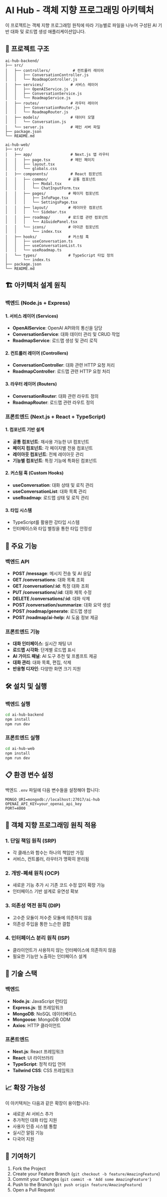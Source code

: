 # AI Hub - 객체 지향 프로그래밍 아키텍처

이 프로젝트는 객체 지향 프로그래밍 원칙에 따라 기능별로 파일을 나누어 구성된 AI 기반 대화 및 로드맵 생성 애플리케이션입니다.

## 📁 프로젝트 구조

```
ai-hub-backend/
├── src/
│   ├── controllers/          # 컨트롤러 레이어
│   │   ├── ConversationController.js
│   │   └── RoadmapController.js
│   ├── services/            # 서비스 레이어
│   │   ├── OpenAIService.js
│   │   ├── ConversationService.js
│   │   └── RoadmapService.js
│   ├── routes/              # 라우터 레이어
│   │   ├── ConversationRouter.js
│   │   └── RoadmapRouter.js
│   ├── models/              # 데이터 모델
│   │   └── Conversation.js
│   └── server.js            # 메인 서버 파일
├── package.json
└── README.md

ai-hub-web/
├── src/
│   ├── app/                 # Next.js 앱 라우터
│   │   ├── page.tsx         # 메인 페이지
│   │   ├── layout.tsx
│   │   └── globals.css
│   ├── components/          # React 컴포넌트
│   │   ├── common/         # 공통 컴포넌트
│   │   │   ├── Modal.tsx
│   │   │   └── ChatInputForm.tsx
│   │   ├── pages/          # 페이지 컴포넌트
│   │   │   ├── InfoPage.tsx
│   │   │   └── SettingsPage.tsx
│   │   ├── layout/         # 레이아웃 컴포넌트
│   │   │   └── Sidebar.tsx
│   │   ├── roadmap/        # 로드맵 관련 컴포넌트
│   │   │   └── AiGuidePanel.tsx
│   │   └── icons/          # 아이콘 컴포넌트
│   │       └── index.tsx
│   ├── hooks/              # 커스텀 훅
│   │   ├── useConversation.ts
│   │   ├── useConversationList.ts
│   │   └── useRoadmap.ts
│   └── types/              # TypeScript 타입 정의
│       └── index.ts
├── package.json
└── README.md
```

## 🏗️ 아키텍처 설계 원칙

### 백엔드 (Node.js + Express)

#### 1. 서비스 레이어 (Services)
- **OpenAIService**: OpenAI API와의 통신을 담당
- **ConversationService**: 대화 데이터 관리 및 CRUD 작업
- **RoadmapService**: 로드맵 생성 및 관리 로직

#### 2. 컨트롤러 레이어 (Controllers)
- **ConversationController**: 대화 관련 HTTP 요청 처리
- **RoadmapController**: 로드맵 관련 HTTP 요청 처리

#### 3. 라우터 레이어 (Routers)
- **ConversationRouter**: 대화 관련 라우트 정의
- **RoadmapRouter**: 로드맵 관련 라우트 정의

### 프론트엔드 (Next.js + React + TypeScript)

#### 1. 컴포넌트 기반 설계
- **공통 컴포넌트**: 재사용 가능한 UI 컴포넌트
- **페이지 컴포넌트**: 각 페이지별 전용 컴포넌트
- **레이아웃 컴포넌트**: 전체 레이아웃 관리
- **기능별 컴포넌트**: 특정 기능에 특화된 컴포넌트

#### 2. 커스텀 훅 (Custom Hooks)
- **useConversation**: 대화 상태 및 로직 관리
- **useConversationList**: 대화 목록 관리
- **useRoadmap**: 로드맵 상태 및 로직 관리

#### 3. 타입 시스템
- TypeScript를 활용한 강타입 시스템
- 인터페이스와 타입 별칭을 통한 타입 안정성

## 🚀 주요 기능

### 백엔드 API
- **POST /message**: 메시지 전송 및 AI 응답
- **GET /conversations**: 대화 목록 조회
- **GET /conversation/:id**: 특정 대화 조회
- **PUT /conversations/:id**: 대화 제목 수정
- **DELETE /conversations/:id**: 대화 삭제
- **POST /conversation/summarize**: 대화 요약 생성
- **POST /roadmap/generate**: 로드맵 생성
- **POST /roadmap/ai-help**: AI 도움 정보 제공

### 프론트엔드 기능
- **대화 인터페이스**: 실시간 채팅 UI
- **로드맵 시각화**: 단계별 로드맵 표시
- **AI 가이드 패널**: AI 도구 추천 및 프롬프트 제공
- **대화 관리**: 대화 목록, 편집, 삭제
- **반응형 디자인**: 다양한 화면 크기 지원

## 🛠️ 설치 및 실행

### 백엔드 실행
```bash
cd ai-hub-backend
npm install
npm run dev
```

### 프론트엔드 실행
```bash
cd ai-hub-web
npm install
npm run dev
```

## 📋 환경 변수 설정

백엔드 `.env` 파일에 다음 변수들을 설정해야 합니다:
```
MONGO_URI=mongodb://localhost:27017/ai-hub
OPENAI_API_KEY=your_openai_api_key
PORT=4000
```

## 🎯 객체 지향 프로그래밍 원칙 적용

### 1. 단일 책임 원칙 (SRP)
- 각 클래스와 함수는 하나의 책임만 가짐
- 서비스, 컨트롤러, 라우터가 명확히 분리됨

### 2. 개방-폐쇄 원칙 (OCP)
- 새로운 기능 추가 시 기존 코드 수정 없이 확장 가능
- 인터페이스 기반 설계로 유연성 확보

### 3. 의존성 역전 원칙 (DIP)
- 고수준 모듈이 저수준 모듈에 의존하지 않음
- 의존성 주입을 통한 느슨한 결합

### 4. 인터페이스 분리 원칙 (ISP)
- 클라이언트가 사용하지 않는 인터페이스에 의존하지 않음
- 필요한 기능만 노출하는 인터페이스 설계

## 🔧 기술 스택

### 백엔드
- **Node.js**: JavaScript 런타임
- **Express.js**: 웹 프레임워크
- **MongoDB**: NoSQL 데이터베이스
- **Mongoose**: MongoDB ODM
- **Axios**: HTTP 클라이언트

### 프론트엔드
- **Next.js**: React 프레임워크
- **React**: UI 라이브러리
- **TypeScript**: 정적 타입 언어
- **Tailwind CSS**: CSS 프레임워크

## 📈 확장 가능성

이 아키텍처는 다음과 같은 확장이 용이합니다:
- 새로운 AI 서비스 추가
- 추가적인 대화 타입 지원
- 사용자 인증 시스템 통합
- 실시간 알림 기능
- 다국어 지원

## 🤝 기여하기

1. Fork the Project
2. Create your Feature Branch (`git checkout -b feature/AmazingFeature`)
3. Commit your Changes (`git commit -m 'Add some AmazingFeature'`)
4. Push to the Branch (`git push origin feature/AmazingFeature`)
5. Open a Pull Request